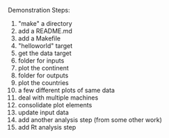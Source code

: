 Demonstration Steps:

 1. "make" a directory
 2. add a README.md
 3. add a Makefile
 4. "helloworld" target
 5. get the data target
 6. folder for inputs
 7. plot the continent
 8. folder for outputs
 9. plot the countries
 10. a few different plots of same data
 11. deal with multiple machines
 12. consolidate plot elements
 13. update input data
 14. add another analysis step (from some other work)
 15. add Rt analysis step